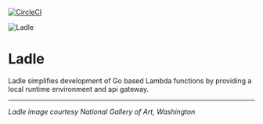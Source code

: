 [![CircleCI](https://circleci.com/gh/nalanj/ladle.svg?style=shield)](https://circleci.com/gh/nalanj/ladle)

![Ladle](https://user-images.githubusercontent.com/5594/57937720-85651d00-7894-11e9-8232-b4714b1d0872.jpg)

# Ladle

Ladle simplifies development of Go based Lambda functions by providing a local runtime environment and api gateway.


---

*Ladle image courtesy National Gallery of Art, Washington*